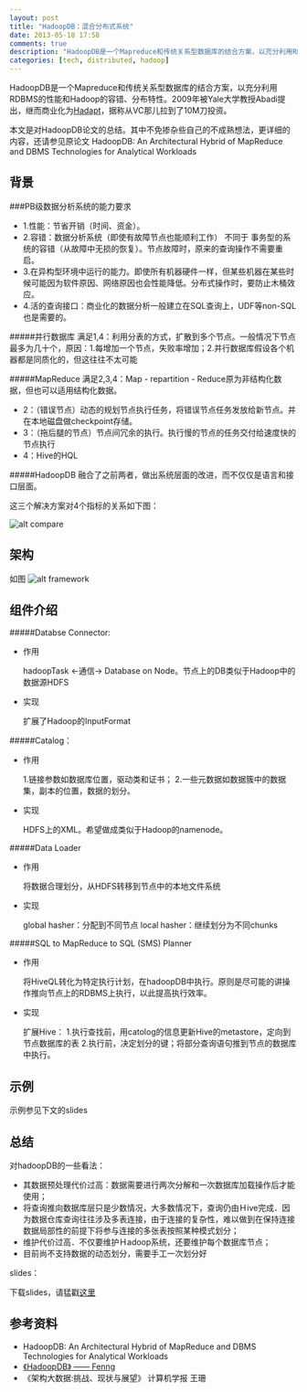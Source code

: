 ```yaml
---
layout: post
title: "HadoopDB：混合分布式系统"
date: 2013-05-18 17:58
comments: true
description: "HadoopDB是一个Mapreduce和传统关系型数据库的结合方案，以充分利用RDBMS的性能和Hadoop的容错、分布特性。2009年被Yale大学教授Abadi提出，继而商业化为[Hadapt](http://hadapt.com/)，据称从VC那儿拉到了10M刀投资。本文是对HadoopDB论文的总结。其中不免掺杂些自己的不成熟想法，更详细的内容，还请参见原论文 HadoopDB: An Architectural Hybrid of MapReduce and DBMS Technologies for Analytical Workloads"
categories: [tech, distributed, hadoop]
---
```

HadoopDB是一个Mapreduce和传统关系型数据库的结合方案，以充分利用RDBMS的性能和Hadoop的容错、分布特性。2009年被Yale大学教授Abadi提出，继而商业化为[Hadapt](http://hadapt.com/)，据称从VC那儿拉到了10M刀投资。

本文是对HadoopDB论文的总结。其中不免掺杂些自己的不成熟想法，更详细的内容，还请参见原论文 HadoopDB: An Architectural Hybrid of MapReduce and DBMS Technologies for Analytical Workloads

<!--more-->

背景
---
###PB级数据分析系统的能力要求

* 1.性能：节省开销（时间、资金）。
* 2.容错：数据分析系统（即使有故障节点也能顺利工作） 不同于 事务型的系统的容错（从故障中无损的恢复）。节点故障时，原来的查询操作不需要重启。
* 3.在异构型环境中运行的能力。即使所有机器硬件一样，但某些机器在某些时候可能因为软件原因、网络原因也会性能降低。分布式操作时，要防止木桶效应。
* 4.活的查询接口：商业化的数据分析一般建立在SQL查询上，UDF等non-SQL也是需要的。


#####并行数据库
满足1,4：利用分表的方式，扩散到多个节点。一般情况下节点最多为几十个，原因：1.每增加一个节点，失败率增加；2.并行数据库假设各个机器都是同质化的，但这往往不太可能

#####MapReduce
满足2,3,4：Map - repartition - Reduce原为非结构化数据，但也可以适用结构化数据。

* 2：（错误节点）动态的规划节点执行任务，将错误节点任务发放给新节点。并在本地磁盘做checkpoint存储。
* 3：（拖后腿的节点）节点间冗余的执行。执行慢的节点的任务交付给速度快的节点执行
* 4：Hive的HQL

#####HadoopDB
融合了之前两者，做出系统层面的改进，而不仅仅是语言和接口层面。

这三个解决方案对4个指标的关系如下图：

![alt compare](http://dl.dropboxusercontent.com/u/64021093/hadoopDB/QQ%E6%88%AA%E5%9B%BE20130518135802.png "compare")


架构
---
如图
![alt framework]( https://dl.dropboxusercontent.com/u/64021093/hadoopDB/QQ%E6%88%AA%E5%9B%BE20130518135814.png "framework")


组件介绍
---
#####Databse Connector:
* 作用
   
    hadoopTask <-通信-> Database on Node。节点上的DB类似于Hadoop中的数据源HDFS
* 实现
   
    扩展了Hadoop的InputFormat

#####Catalog：
* 作用

    1.链接参数如数据库位置，驱动类和证书；
    2.一些元数据如数据簇中的数据集，副本的位置，数据的划分。
* 实现
   
    HDFS上的XML。希望做成类似于Hadoop的namenode。

#####Data Loader
* 作用
   
    将数据合理划分，从HDFS转移到节点中的本地文件系统
* 实现

    global hasher：分配到不同节点
    local hasher：继续划分为不同chunks

#####SQL to MapReduce to SQL (SMS) Planner

* 作用

    将HiveQL转化为特定执行计划，在hadoopDB中执行。原则是尽可能的讲操作推向节点上的RDBMS上执行，以此提高执行效率。
* 实现
   
    扩展Hive：
    1.执行查找前，用catolog的信息更新Hive的metastore，定向到节点数据库的表
    2.执行前，决定划分的键；将部分查询语句推到节点的数据库中执行。

示例
---
示例参见下文的slides

总结
---

对hadoopDB的一些看法：

* 其数据预处理代价过高：数据需要进行两次分解和一次数据库加载操作后才能使用；
* 将查询推向数据库层只是少数情况，大多数情况下，查询仍由Ｈive完成．因为数据仓库查询往往涉及多表连接，由于连接的复杂性，难以做到在保持连接数据局部性的前提下将参与连接的多张表按照某种模式划分；
* 维护代价过高．不仅要维护Ｈadoop系统，还要维护每个数据库节点；
* 目前尚不支持数据的动态划分，需要手工一次划分好

slides：

<script async class="speakerdeck-embed" data-id="48c5e680a1ab0130e1707290244918d4" data-ratio="1.33333333333333" src="//speakerdeck.com/assets/embed.js"></script>


下载slides，请猛戳[这里](https://dl.dropboxusercontent.com/u/64021093/hadoopDB/%5B2013-05-18%5DHadoopDB.pptx)

参考资料
---
* HadoopDB: An Architectural Hybrid of MapReduce and DBMS Technologies for Analytical Workloads
* [《HadoopDB》 —— Fenng](http://dbanotes.net/database/hadoopdb.html)
* 《架构大数据:挑战、现状与展望》 计算机学报 王珊